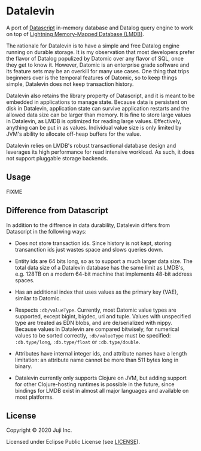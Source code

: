 # Datalevin

A port of [Datascript](https://github.com/tonsky/datascript) in-memory database and Datalog query
engine to work on top of [Lightning Memory-Mapped Database
(LMDB)](https://en.wikipedia.org/wiki/Lightning_Memory-Mapped_Database). 

The rationale for Datalevin is to have a simple and free Datalog engine running on durable storage.  It is my observation that most developers prefer the flavor of Datalog populized by Datomic over any flavor of SQL, once they get to know it. However, Datomic is an enterprise grade software and its feature sets may be an overkill for many use cases. One thing that trips beginners over is the temporal features of Datomic, so to keep things simple, Datalevin does not keep transaction history.

Datalevin also retains the library property of Datascript, and it is meant to be embedded in applications to manage state. Because data is persistent on disk in Datalevin, application state can survive application restarts and the allowed data size can be larger than memory.  It is fine to store large values in Datalevin, as LMDB is optimized for reading large values. Effectively, anything can be put in as values. Individual value size is only limited by JVM's ability to allocate off-heap buffers for the value.

Datalevin relies on LMDB's robust transactional database design and leverages its high performance for read intensive workload. As such, it does not support pluggable storage backends.

## Usage

FIXME

## Difference from Datascript

In addition to the diffrence in data durability, Datalevin differs from Datascript in the following ways:

* Does not store transaction ids. Since history is not kept, storing transanction ids just wastes space and slows queries down.

* Entity ids are 64 bits long, so as to support a much larger data size.  The total data size of a Datalevin database has the same limit as LMDB's, e.g. 128TB on a modern 64-bit machine that implements 48-bit address spaces.  

* Has an additional index that uses values as the primary key (VAE), similar to Datomic. 

* Respects `:db/valueType`. Currently, most Datomic value types are supported, except bigint, bigdec, uri and tuple. Values with unspecified type are treated as EDN blobs, and are de/serialized with nippy. Because values in Datalevin are compared bitwisely, for numerical values to be sorted correctly, `:db/valueType` must be specified: `:db.type/long`, `:db.type/float` or `:db.type/double`. 

* Attributes have internal integer ids, and attribute names have a length limitation: an attribute name cannot be more than 511 bytes long in binary.

* Datalevin currently only supports Clojure on JVM, but adding support for other Clojure-hosting runtimes is possible in the future, since bindings for LMDB exist in almost all major languages and available on most platforms. 

## License

Copyright © 2020 Juji Inc.

Licensed under Eclipse Public License (see [LICENSE](LICENSE)).
